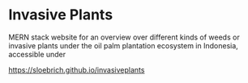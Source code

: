 # Invasive Plants
MERN stack website for an overview over different kinds of weeds or invasive plants under the oil palm plantation ecosystem in Indonesia, accessible under 

https://sloebrich.github.io/invasiveplants 

